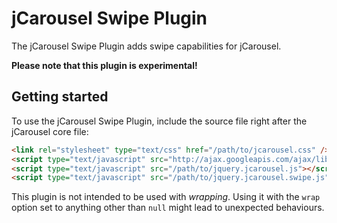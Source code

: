 jCarousel Swipe Plugin
======================

The jCarousel Swipe Plugin adds swipe capabilities for jCarousel.

**Please note that this plugin is experimental!**

Getting started
---------------

To use the jCarousel Swipe Plugin, include the source file right after the jCarousel core file:

```html
<link rel="stylesheet" type="text/css" href="/path/to/jcarousel.css" />
<script type="text/javascript" src="http://ajax.googleapis.com/ajax/libs/jquery/1.6.4/jquery.min.js"></script>
<script type="text/javascript" src="/path/to/jquery.jcarousel.js"></script>
<script type="text/javascript" src="/path/to/jquery.jcarousel.swipe.js"></script>
```

This plugin is not intended to be used with _wrapping_. Using it with the `wrap` option set to anything
other than `null` might lead to unexpected behaviours.
